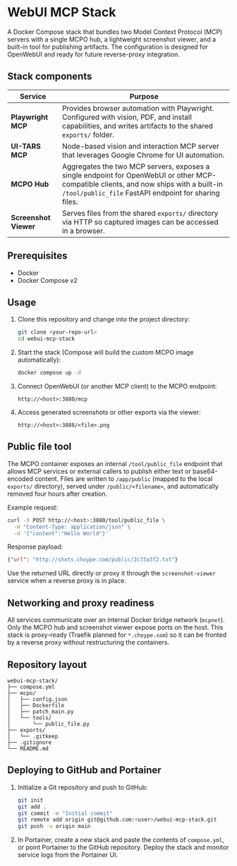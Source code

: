 # WebUI MCP Stack

A Docker Compose stack that bundles two Model Context Protocol (MCP) servers with a single MCPO hub, a lightweight screenshot viewer, and a built-in tool for publishing artifacts. The configuration is designed for OpenWebUI and ready for future reverse-proxy integration.

## Stack components

| Service | Purpose |
| ------- | ------- |
| **Playwright MCP** | Provides browser automation with Playwright. Configured with vision, PDF, and install capabilities, and writes artifacts to the shared `exports/` folder. |
| **UI-TARS MCP** | Node-based vision and interaction MCP server that leverages Google Chrome for UI automation. |
| **MCPO Hub** | Aggregates the two MCP servers, exposes a single endpoint for OpenWebUI or other MCP-compatible clients, and now ships with a built-in `/tool/public_file` FastAPI endpoint for sharing files. |
| **Screenshot Viewer** | Serves files from the shared `exports/` directory via HTTP so captured images can be accessed in a browser. |

## Prerequisites

* Docker
* Docker Compose v2

## Usage

1. Clone this repository and change into the project directory:
   ```bash
   git clone <your-repo-url>
   cd webui-mcp-stack
   ```
2. Start the stack (Compose will build the custom MCPO image automatically):
   ```bash
   docker compose up -d
   ```
3. Connect OpenWebUI (or another MCP client) to the MCPO endpoint:
   ```
   http://<host>:3880/mcp
   ```
4. Access generated screenshots or other exports via the viewer:
   ```
   http://<host>:3888/<file>.png
   ```

## Public file tool

The MCPO container exposes an internal `/tool/public_file` endpoint that allows MCP services or external callers to publish either text or base64-encoded content. Files are written to `/app/public` (mapped to the local `exports/` directory), served under `/public/<filename>`, and automatically removed four hours after creation.

Example request:

```bash
curl -X POST http://<host>:3880/tool/public_file \
  -H "Content-Type: application/json" \
  -d '{"content":"Hello World"}'
```

Response payload:

```json
{"url": "http://shots.choype.com/public/2c73a3f2.txt"}
```

Use the returned URL directly or proxy it through the `screenshot-viewer` service when a reverse proxy is in place.

## Networking and proxy readiness

All services communicate over an internal Docker bridge network (`mcpnet`). Only the MCPO hub and screenshot viewer expose ports on the host. This stack is proxy-ready (Traefik planned for `*.choype.com`) so it can be fronted by a reverse proxy without restructuring the containers.

## Repository layout

```
webui-mcp-stack/
├── compose.yml
├── mcpo/
│   ├── config.json
│   ├── Dockerfile
│   ├── patch_main.py
│   └── tools/
│       └── public_file.py
├── exports/
│   └── .gitkeep
├── .gitignore
└── README.md
```

## Deploying to GitHub and Portainer

1. Initialize a Git repository and push to GitHub:
   ```bash
   git init
   git add .
   git commit -m "Initial commit"
   git remote add origin git@github.com:<user>/webui-mcp-stack.git
   git push -u origin main
   ```
2. In Portainer, create a new stack and paste the contents of `compose.yml`, or point Portainer to the GitHub repository. Deploy the stack and monitor service logs from the Portainer UI.
